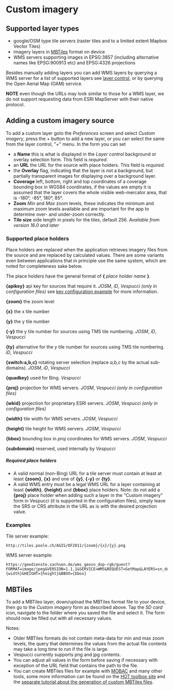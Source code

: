 # Custom imagery

## Supported layer types

* google/OSM type tile servers (raster tiles and to a limited extent Mapbox Vector Tiles)
* imagery layers in [MBTiles](https://github.com/mapbox/mbtiles-spec) format on device
* WMS servers supporting images in EPSG:3857 (including alternative names like EPSG:900913 etc) and EPSG:4326 projections

Besides manually adding layers you can add WMS layers by querying a WMS server for a list of supported layers see [layer control](Main%20map%20display.md#Layer%20control), or by querying the Open Aerial Map (OAM) service.

__NOTE__ even though the URLs may look similar to those for a WMS layer, we do not support requesting data from ESRI MapServer with their native protocol.

## Adding a custom imagery source

To add a custom layer goto the _Preferences_ screen and select _Custom imagery_, press the _+_ button to add a new layer, or you can select the same from the layer control, "+" menu. In the form you can set

* a __Name__ this is what is displayed in the _Layer control_ background or overlay selection form. This field is _required_.
* an __URL__ the URL for the source with place holders. This field is _required_.
* the __Overlay__ flag, indicating that the layer is not a background, but partially transparent images for displaying over a background layer.
* __Coverage__ left, bottom, right and top coordinates of a coverage bounding box in WGS84 coordinates, if the values are empty it is assumed that the layer covers the whole visible web-mercator area, that is -180°, -85°, 180°, 85°.
* __Zoom__ _Min_ and _Max_ zoom levels, these indicates the minimum and maximum zoom levels available and are important for the app to determine over- and under-zoom correctly.
* __Tile size__ side length in pixels for the tiles, default 256. _Available from version 16.0 and later_

### Supported place holders

Place holders are replaced when the application retrieves imagery files from the source and are replaced by calculated values. There are some variants even between applications that in principle use the same system, which are noted for completeness sake below.

The place holders have the general format of __{__ _place holder name_ __}__.

__{apikey}__ api key for sources that require it. _JOSM_, _iD_, _Vespucci (only in configuration files)_ see [key configuration example](https://github.com/MarcusWolschon/osmeditor4android/blob/master/src/main/assets/keys2-default.txt) for more information.

__{zoom}__ the zoom level

__{x}__ the x tile number

__{y}__ the y tile number

__{-y}__ the y tile number for sources using TMS tile numbering. _JOSM_, _iD_,  _Vespucci_

__{ty}__ alternative for the y tile number for sources using TMS tile numbering. _iD_, _Vespucci_

__{switch:a,b,c}__ rotating server selection (replace _a,b,c_ by the actual sub-domains). _JOSM_, _iD_, _Vespucci_

__{quadkey}__ used for Bing. _Vespucci_

__{proj}__ projection for WMS servers. _JOSM_, _Vespucci (only in configuration files)_

__{wkid}__ projection for proprietary ESRI servers. _JOSM_, _Vespucci (only in configuration files)_

__{width}__ tile width for WMS servers. _JOSM_, _Vespucci_

__{height}__ tile height for WMS servers. _JOSM_, _Vespucci_

__{bbox}__ bounding box in _proj_ coordinates for WMS servers. _JOSM_, _Vespucci_

__{subdomain}__ reserved, used internally by _Vespucci_

##### Required place holders

* A valid normal (non-Bing) URL for a tile server must contain at least at least __{zoom}__, __{x}__ and one of __{y}__, __{-y}__ or __{ty}__.
* A valid WMS entry must be a legal WMS URL for a layer containing at least __{width}__, __{height}__ and __{bbox}__ place holders. Note: do not add a __{proj}__ place holder when adding such a layer in the "Custom imagery" form in Vespucci (it is supported in the configuration files), simply leave the SRS or CRS attribute in the URL as is with the desired projection value.

### Examples

Tile server example:

    http://tiles.poole.ch/AGIS/OF2011/{zoom}/{x}/{y}.png

WMS server example:

    https://geodienste.sachsen.de/wms_geosn_dop-rgb/guest?FORMAT=image/jpeg&VERSION=1.1.1&SERVICE=WMS&REQUEST=GetMap&LAYERS=sn_dop_020&STYLES=&SRS=EPSG:3857&WIDTH={width}&HEIGHT={height}&BBOX={bbox}

## MBTiles

To add a MBTiles layer, down/upload the MBTiles format file to your device, then go to the _Custom imagery_ form as described above. Tap the _SD card_ icon, navigate to the folder where you saved the file and select it. The form should now be filled out with all necessary values.

Notes:

* Older MBTiles formats do not contain meta-data for min and max zoom levels, the query that determines the values from the actual file contents may take a long time to run if the file is large.
* Vespucci currently supports png and jpg contents.
* You can adjust all values in the form before saving if necessary with exception of the URL field that contains the path to the file.
* You can create MBTiles files for example with [MOBAC](https://sourceforge.net/projects/mobac/) and many other tools, some more information can be found on the [HOT toolbox site](https://github.com/hotosm/toolbox/wiki/4.5-Creating-.mbtiles) and the [separate tutorial about the generation of custom MBTiles files](custom_imagery_mbtiles.md). 
